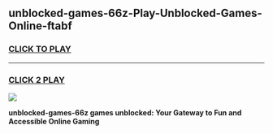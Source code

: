 
## unblocked-games-66z-Play-Unblocked-Games-Online-ftabf
<h3>
<a href="https://premium76.site?title=unblocked-games-66z&ref=24A">CLICK TO PLAY</a></h3>
<hr>

<h3>
<a href="https://premium76.site?title=unblocked-games-66z&ref=24A">CLICK 2 PLAY</a>
  
</h3>

<a href="https://premium76.site?title=unblocked-games-66z&ref=24A"><img src="https://clearcache.store/games.png"></a>


**unblocked-games-66z games unblocked: Your Gateway to Fun and Accessible Online Gaming**
